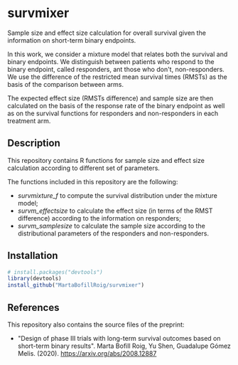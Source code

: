 # survmixer

Sample size and effect size calculation for overall survival given the information on short-term binary endpoints.

In this work, we consider a mixture model that relates both the survival
and binary endpoints.
We distinguish between patients who respond to the binary endpoint, called responders, ant those who don't, non-responders. 
We use the difference of the restricted mean survival times (RMSTs) as the basis of the comparison between arms. 

The expected effect size (RMSTs difference) and sample size are then calculated on the basis of the response rate of the binary endpoint as well as on the survival functions for responders and non-responders in each treatment arm.


## Description

This repository contains R functions for sample size and effect size calculation according to different set of parameters.

The functions included in this repository are the following:

  - *survmixture_f* to compute the survival distribution under the mixture model;
  - *survm_effectsize* to calculate the effect size (in terms of the RMST difference) according to the information on responders;
  - *survm_samplesize* to calculate the sample size according to the distributional parameters of the responders and non-responders. 


## Installation

``` r
# install.packages("devtools")
library(devtools)
install_github("MartaBofillRoig/survmixer")
```

## References

This repository also contains the source files of the preprint:

- "Design of phase III trials with long-term survival outcomes based on short-term binary results". Marta Bofill Roig, Yu Shen, Guadalupe Gómez Melis. (2020). 
https://arxiv.org/abs/2008.12887


